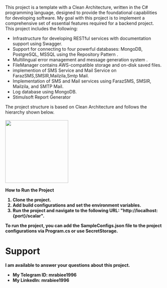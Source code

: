 This project is a template with a Clean Architecture, written in the C# programming language, designed to provide the foundational capabilities for developing software. My goal with this project is to implement a comprehensive set of essential features required for a backend project. This project includes the following:

<ul>
<li>Infrastructure for developing RESTful services with documentation support using Swagger.</li>
<li>Support for connecting to four powerful databases: MongoDB, PostgreSQL, MSSQL using the Repository Pattern .</li>
<li>Multilingual error management and message generation system .</li>
<li>FileManager contains AWS-compatible storage and on-disk saved files.</li>
<li>implemention of SMS Service and Mail Service on FarazSMS,SMSIR,Mailzila,Smtp Mail.</li>
<li>Implementation of SMS and Mail services using FarazSMS, SMSIR, Mailzila, and SMTP Mail.</li>
<li>Log database using MongoDB.</li>
<li>Stimulsoft Report Generator</li>
</ul>
The project structure is based on Clean Architecture and follows the hierarchy shown below. <br><br>

<img width="200" src="https://rabieestage.s3.ir-thr-at1.arvanstorage.ir/c%23Tree.png">

<b>How to Run the Project<b>
1) Clone the project.
2) Add build configurations and set the environment variables.
3) Run the project and navigate to the following URL: "http://localhost:{port}/scalar".

<b>To run the project, you can add the SampleConfigs.json file to the project configurations via Program.cs or use SecretStorage.</b>

# Support

I am available to answer your questions about this project.

- My Telegram ID: mrabiee1996
- My LinkedIn: mrabiee1996
